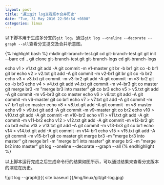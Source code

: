 ```yaml
---
layout: post
title: "通过git log查看版本合并历史"
date: "Tue, 31 May 2016 22:56:54 +0800"
categories: linux
---
```


以下脚本用于生成多分支的`git log`，通过`git log --oneline --decorate --graph --all`查看分支提交及合并示意图。

{% highlight bash %}
mkdir git-branch-test.git
cd git-branch-test.git
git init --bare
cd ..
git clone git-branch-test.git git-branch-logs
cd git-branch-logs

echo v1 > v1.txt
git add -A
git commit -m v1-master
git br -b br1
git co -b br1
git br
echo v2 > v2.txt
git add -A
git commit -m v2-br1
git br
git co -b br2
echo v3 > v3.txt
git commit -m v3-br2
git add -A
git commit -m v3-br2
git co -b br3
echo v4 > v4.txt
git add v4.txt
git commit -m v4-br3
git co master
git merge br3 -m "merge br3 into master"
git co br3
echo v5 > v5.txt
git add -A
git commit -m v5-br3
git co master
echo v6 > v6.txt
git add -A
git commit -m v6-master
git co br1
echo v7 > v7.txt
git add -A
git commit -m v7-br1
git co master
echo v8 > v8.txt
git add -A
git commit -m v8-master
echo v9 > v9.txt
git add -A
git commit -m v9-master
git co br2
echo v10 > v10.txt
git add -A
git commit -m v10-br2
echo v11 > v11.txt
git add -A
git commit -m v11-br2
echo v12 > v12.txt
git add -A
git commit -m v12-br2
git co br3
echo v13 > v13.txt
git add -A
git commit -m v13-br3
git co br1
echo v14 > v14.txt
git add -A
git commit -m v14-br1
echo v15 > v15.txt
git add -A
git commit -m v15-br1
git co master
git merge br3 -m "merge br3 into master"
git merge br1 -m "merge br1 into master"
git merge br2 -m "merge br2 into master"
git log --oneline --decorate --graph --all
{% endhighlight %}

以上脚本运行完成之后生成命令行的结果如图所示，可以通过结果来查看分支版本的演进在历史。

![git log --graph]({{ site.baseurl }}/img/linux/git/git-log.jpg)
